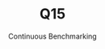 ---
layout: default
title: Q15
subtitle: Continuous Benchmarking
selected: TPC-H
expanded: Benchmarking
benchmark: /individual_results/Q15.html
---